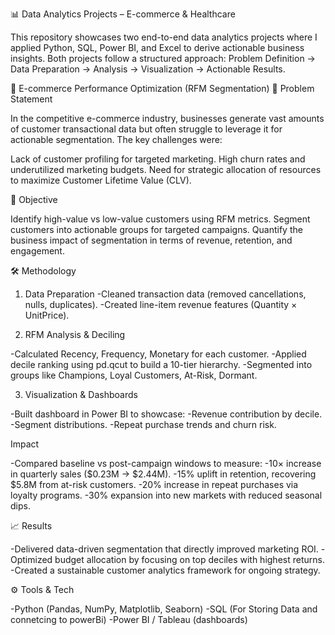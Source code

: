 📊 Data Analytics Projects – E-commerce & Healthcare

This repository showcases two end-to-end data analytics projects where I applied Python, SQL, Power BI, and Excel to derive actionable business insights. Both projects follow a structured approach: Problem Definition → Data Preparation → Analysis → Visualization → Actionable Results.

🛒 E-commerce Performance Optimization (RFM Segmentation)
📌 Problem Statement

In the competitive e-commerce industry, businesses generate vast amounts of customer transactional data but often struggle to leverage it for actionable segmentation. The key challenges were:

Lack of customer profiling for targeted marketing.
High churn rates and underutilized marketing budgets.
Need for strategic allocation of resources to maximize Customer Lifetime Value (CLV).

🎯 Objective

Identify high-value vs low-value customers using RFM metrics.
Segment customers into actionable groups for targeted campaigns.
Quantify the business impact of segmentation in terms of revenue, retention, and engagement.

🛠 Methodology

1. Data Preparation
-Cleaned transaction data (removed cancellations, nulls, duplicates).
-Created line-item revenue features (Quantity × UnitPrice).

2. RFM Analysis & Deciling

-Calculated Recency, Frequency, Monetary for each customer.
-Applied decile ranking using pd.qcut to build a 10-tier hierarchy.
-Segmented into groups like Champions, Loyal Customers, At-Risk, Dormant.

3. Visualization & Dashboards

-Built dashboard in Power BI to showcase:
-Revenue contribution by decile.
-Segment distributions.
-Repeat purchase trends and churn risk.

 Impact

-Compared baseline vs post-campaign windows to measure:
-10× increase in quarterly sales ($0.23M → $2.44M).
-15% uplift in retention, recovering $5.8M from at-risk customers.
-20% increase in repeat purchases via loyalty programs.
-30% expansion into new markets with reduced seasonal dips.

📈 Results

-Delivered data-driven segmentation that directly improved marketing ROI.
-Optimized budget allocation by focusing on top deciles with highest returns.
-Created a sustainable customer analytics framework for ongoing strategy.

⚙️ Tools & Tech

-Python (Pandas, NumPy, Matplotlib, Seaborn)
-SQL (For Storing Data and connetcing to powerBi)
-Power BI / Tableau (dashboards)
